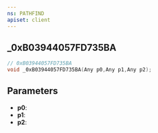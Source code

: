 ```yaml
---
ns: PATHFIND
apiset: client
---
```

## _0xB03944057FD735BA

```c
// 0xB03944057FD735BA
void _0xB03944057FD735BA(Any p0,Any p1,Any p2);
```


## Parameters
* **p0**:
* **p1**:
* **p2**:



